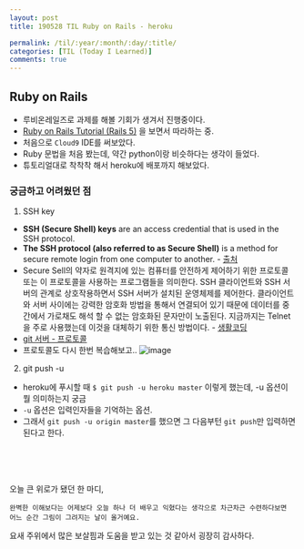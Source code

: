 ```yaml
---
layout: post
title: 190528 TIL Ruby on Rails - heroku

permalink: /til/:year/:month/:day/:title/
categories: [TIL (Today I Learned)]
comments: true
---
```


## **Ruby on Rails**

- 루비온레일즈로 과제를 해볼 기회가 생겨서 진행중이다.
- [Ruby on Rails Tutorial (Rails 5)](https://www.railstutorial.org/book/beginning) 을 보면서 따라하는 중. 
- 처음으로 `Cloud9` IDE를 써보았다. 
- Ruby 문법을 처음 봤는데, 약간 python이랑 비슷하다는 생각이 들었다.
- 튜토리얼대로 착착착 해서 heroku에 배포까지 해보았다. 

### **궁금하고 어려웠던 점**

1. SSH key
  - **SSH (Secure Shell) keys** are an access credential that is used in the SSH protocol. 
  - **The SSH protocol (also referred to as Secure Shell)** is a method for secure remote login from one computer to another. - [출처](https://www.ssh.com/ssh/protocol/)
  - Secure Sell의 약자로 원격지에 있는 컴퓨터를 안전하게 제어하기 위한 프로토콜 또는 이 프로토콜을 사용하는 프로그램들을 의미한다. SSH 클라이언트와 SSH 서버의 관계로 상호작용하면서 SSH 서버가 설치된 운영체제를 제어한다. 클라이언트와 서버 사이에는 강력한 암호화 방법을 통해서 연결되어 있기 때문에 데이터를 중간에서 가로채도 해석 할 수 없는 암호화된 문자만이 노출된다. 지금까지는 Telnet을 주로 사용했는데 이것을 대체하기 위한 통신 방법이다. - [생활코딩](https://opentutorials.org/module/432/3738)
  - [git 서버 - 프로토콜](https://git-scm.com/book/ko/v1/Git-%EC%84%9C%EB%B2%84-%ED%94%84%EB%A1%9C%ED%86%A0%EC%BD%9C)
  - 프로토콜도 다시 한번 복습해보고..
  ![image](https://user-images.githubusercontent.com/40848630/58470963-c9ea9580-817d-11e9-859e-f6a8885963d8.png)

2. git push -u
  - heroku에 푸시할 때 
    `$ git push -u heroku master` 이렇게 했는데, -u 옵션이 뭘 의미하는지 궁금
  - `-u` 옵션은 입력인자들을 기억하는 옵션. 
  - 그래서 `git push -u origin master`를 했으면 그 다음부턴 `git push`만 입력하면 된다고 한다.


<br/>
<br/>
<br/>

오늘 큰 위로가 됐던 한 마디, 
```
완벽한 이해보다는 어제보다 오늘 하나 더 배우고 익혔다는 생각으로 차근차근 수련하다보면 어느 순간 그림이 그려지는 날이 올거예요.
```

요새 주위에서 많은 보살핌과 도움을 받고 있는 것 같아서 굉장히 감사하다. 
